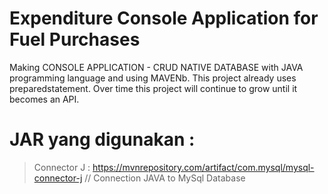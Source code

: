 # Expenditure Console Application for Fuel Purchases
Making CONSOLE APPLICATION - CRUD NATIVE DATABASE with JAVA programming language and using MAVENb. 
This project already uses preparedstatement. Over time this project will continue to grow until it becomes an API.<br>

# JAR yang digunakan : 
> Connector J :  https://mvnrepository.com/artifact/com.mysql/mysql-connector-j // Connection JAVA to MySql Database <br> 
